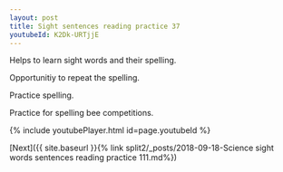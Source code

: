 ```yaml
---
layout: post
title: Sight sentences reading practice 37
youtubeId: K2Dk-URTjjE
---
```

 
 
Helps to learn sight words and their spelling.

Opportunitiy to repeat the spelling. 

Practice spelling. 
 
Practice for spelling bee competitions. 
 
{% include youtubePlayer.html id=page.youtubeId %}
 
 

[Next]({{ site.baseurl }}{% link  split2/_posts/2018-09-18-Science sight words sentences reading practice 111.md%})
 
